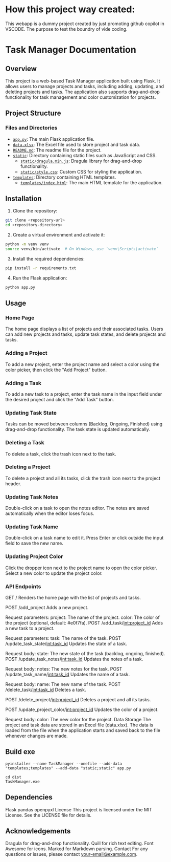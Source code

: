 # How this project way created: 
This webapp is a dummy project created by just promoting github copilot in VSCODE. 
The purpose to test the boundry of vide coding. 

# Task Manager Documentation

## Overview

This project is a web-based Task Manager application built using Flask. It allows users to manage projects and tasks, including adding, updating, and deleting projects and tasks. The application also supports drag-and-drop functionality for task management and color customization for projects.

## Project Structure

### Files and Directories

- [`app.py`](app.py): The main Flask application file.
- [`data.xlsx`](data.xlsx): The Excel file used to store project and task data.
- [`README.md`](README.md): The readme file for the project.
- [`static`](static): Directory containing static files such as JavaScript and CSS.
  - [`static/dragula.min.js`](static/dragula.min.js): Dragula library for drag-and-drop functionality.
  - [`static/style.css`](static/style.css): Custom CSS for styling the application.
- [`templates`](templates): Directory containing HTML templates.
  - [`templates/index.html`](templates/index.html): The main HTML template for the application.

## Installation

1. Clone the repository:
```sh
git clone <repository-url>
cd <repository-directory>
```

2. Create a virtual environment and activate it:
```sh
python -m venv venv
source venv/bin/activate  # On Windows, use `venv\Scripts\activate`
```

3. Install the required dependencies:
```sh
pip install -r requirements.txt
```

4. Run the Flask application:
```sh
python app.py
```

## Usage
### Home Page
The home page displays a list of projects and their associated tasks. Users can add new projects and tasks, update task states, and delete projects and tasks.

### Adding a Project
To add a new project, enter the project name and select a color using the color picker, then click the "Add Project" button.

### Adding a Task
To add a new task to a project, enter the task name in the input field under the desired project and click the "Add Task" button.

### Updating Task State
Tasks can be moved between columns (Backlog, Ongoing, Finished) using drag-and-drop functionality. The task state is updated automatically.

### Deleting a Task
To delete a task, click the trash icon next to the task.

### Deleting a Project
To delete a project and all its tasks, click the trash icon next to the project header.

### Updating Task Notes
Double-click on a task to open the notes editor. The notes are saved automatically when the editor loses focus.

### Updating Task Name
Double-click on a task name to edit it. Press Enter or click outside the input field to save the new name.

### Updating Project Color
Click the dropper icon next to the project name to open the color picker. Select a new color to update the project color.

### API Endpoints
GET /
Renders the home page with the list of projects and tasks.

POST /add_project
Adds a new project.

Request parameters:
project: The name of the project.
color: The color of the project (optional, default: #e0f7fa).
POST /add_task/<int:project_id>
Adds a new task to a project.

Request parameters:
task: The name of the task.
POST /update_task_state/<int:task_id>
Updates the state of a task.

Request body:
state: The new state of the task (backlog, ongoing, finished).
POST /update_task_notes/<int:task_id>
Updates the notes of a task.

Request body:
notes: The new notes for the task.
POST /update_task_name/<int:task_id>
Updates the name of a task.

Request body:
name: The new name of the task.
POST /delete_task/<int:task_id>
Deletes a task.

POST /delete_project/<int:project_id>
Deletes a project and all its tasks.

POST /update_project_color/<int:project_id>
Updates the color of a project.

Request body:
color: The new color for the project.
Data Storage
The project and task data are stored in an Excel file (data.xlsx). The data is loaded from the file when the application starts and saved back to the file whenever changes are made.

## Build exe
```
pyinstaller --name TaskManager --onefile --add-data "templates;templates" --add-data "static;static" app.py

cd dist
TaskManager.exe
```

## Dependencies
Flask
pandas
openpyxl
License
This project is licensed under the MIT License. See the LICENSE file for details.

## Acknowledgements
Dragula for drag-and-drop functionality.
Quill for rich text editing.
Font Awesome for icons.
Marked for Markdown parsing.
Contact
For any questions or issues, please contact your-email@example.com.


